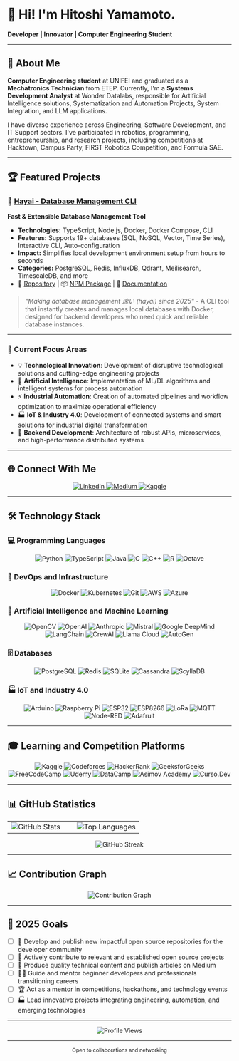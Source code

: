 # 👋 Hi! I'm Hitoshi Yamamoto.

**Developer | Innovator | Computer Engineering Student**

---

## 🚀 About Me

**Computer Engineering student** at UNIFEI and graduated as a **Mechatronics Technician** from ETEP. Currently, I'm a **Systems Development Analyst** at Wonder Datalabs, responsible for Artificial Intelligence solutions, Systematization and Automation Projects, System Integration, and LLM applications.

I have diverse experience across Engineering, Software Development, and IT Support sectors. I've participated in robotics, programming, entrepreneurship, and research projects, including competitions at Hacktown, Campus Party, FIRST Robotics Competition, and Formula SAE.

---

## 🏆 Featured Projects

### 🚀 [Hayai - Database Management CLI](https://github.com/hitoshyamamoto/hayai)
**Fast & Extensible Database Management Tool**
- **Technologies:** TypeScript, Node.js, Docker, Docker Compose, CLI
- **Features:** Supports 19+ databases (SQL, NoSQL, Vector, Time Series), Interactive CLI, Auto-configuration
- **Impact:** Simplifies local development environment setup from hours to seconds
- **Categories:** PostgreSQL, Redis, InfluxDB, Qdrant, Meilisearch, TimescaleDB, and more
- 🔗 [Repository](https://github.com/hitoshyamamoto/hayai) | 📦 [NPM Package](https://www.npmjs.com/package/hayai-db?activeTab=readme) | 📝 [Documentation](https://github.com/hitoshyamamoto/hayai#readme)

> *"Making database management 速い (hayai) since 2025"* - A CLI tool that instantly creates and manages local databases with Docker, designed for backend developers who need quick and reliable database instances.

---

### 🎯 Current Focus Areas
- 💡 **Technological Innovation**: Development of disruptive technological solutions and cutting-edge engineering projects
- 🤖 **Artificial Intelligence**: Implementation of ML/DL algorithms and intelligent systems for process automation
- ⚡ **Industrial Automation**: Creation of automated pipelines and workflow optimization to maximize operational efficiency
- 🏭 **IoT & Industry 4.0**: Development of connected systems and smart solutions for industrial digital transformation
- 🔧 **Backend Development**: Architecture of robust APIs, microservices, and high-performance distributed systems

---

## 🌐 Connect With Me

<div align="center">
  <a href="https://www.linkedin.com/in/hitoshiyamamoto/" target="_blank">
    <img src="https://img.shields.io/badge/LinkedIn-0A66C2?style=for-the-badge&logo=linkedin&logoColor=white&labelColor=0A66C2" alt="LinkedIn" />
  </a>
  <a href="https://medium.com/@hitoshyamamoto" target="_blank">
    <img src="https://img.shields.io/badge/Medium-000000?style=for-the-badge&logo=medium&logoColor=white&labelColor=000000" alt="Medium" />
  </a>
  <a href="https://www.kaggle.com/hitoshyamamoto" target="_blank">
    <img src="https://img.shields.io/badge/Kaggle-20BEFF?style=for-the-badge&logo=kaggle&logoColor=white&labelColor=20BEFF" alt="Kaggle" />
  </a>
</div>

---

## 🛠️ Technology Stack

### 💻 Programming Languages
<div align="center">
  <img src="https://img.shields.io/badge/Python-3776AB?style=for-the-badge&logo=python&logoColor=white" alt="Python" />
  <img src="https://img.shields.io/badge/TypeScript-3178C6?style=for-the-badge&logo=typescript&logoColor=white" alt="TypeScript" />
  <img src="https://img.shields.io/badge/Java-ED8B00?style=for-the-badge&logo=java&logoColor=white" alt="Java" />
  <img src="https://img.shields.io/badge/C-00599C?style=for-the-badge&logo=c&logoColor=white" alt="C" />
  <img src="https://img.shields.io/badge/C++-00599C?style=for-the-badge&logo=c%2B%2B&logoColor=white" alt="C++" />
  <img src="https://img.shields.io/badge/R-276DC3?style=for-the-badge&logo=r&logoColor=white" alt="R" />
  <img src="https://img.shields.io/badge/Octave-0790C0?style=for-the-badge&logo=octave&logoColor=white" alt="Octave" />
</div>

### 🚀 DevOps and Infrastructure
<div align="center">
  <img src="https://img.shields.io/badge/Docker-2496ED?style=for-the-badge&logo=docker&logoColor=white" alt="Docker" />
  <img src="https://img.shields.io/badge/Kubernetes-326CE5?style=for-the-badge&logo=kubernetes&logoColor=white" alt="Kubernetes" />
  <img src="https://img.shields.io/badge/Git-F05032?style=for-the-badge&logo=git&logoColor=white" alt="Git" />
  <img src="https://img.shields.io/badge/AWS-232F3E?style=for-the-badge&logo=amazon-aws&logoColor=white" alt="AWS" />
  <img src="https://img.shields.io/badge/Azure-0078D4?style=for-the-badge&logo=microsoft-azure&logoColor=white" alt="Azure" />
</div>

### 🤖 Artificial Intelligence and Machine Learning
<div align="center">
  <img src="https://img.shields.io/badge/OpenCV-27338e?style=for-the-badge&logo=opencv&logoColor=white" alt="OpenCV" />
  <img src="https://img.shields.io/badge/OpenAI-412991?style=for-the-badge&logo=openai&logoColor=white" alt="OpenAI" />
  <img src="https://img.shields.io/badge/Anthropic-191919?style=for-the-badge&logo=anthropic&logoColor=white" alt="Anthropic" />
  <img src="https://img.shields.io/badge/Mistral-FF7000?style=for-the-badge&logo=mistral&logoColor=white" alt="Mistral" />
  <img src="https://img.shields.io/badge/Google_DeepMind-4285F4?style=for-the-badge&logo=google&logoColor=white" alt="Google DeepMind" />
  <img src="https://img.shields.io/badge/LangChain-1C3C3C?style=for-the-badge&logo=langchain&logoColor=white" alt="LangChain" />
  <img src="https://img.shields.io/badge/CrewAI-6366F1?style=for-the-badge&logo=crewai&logoColor=white" alt="CrewAI" />
  <img src="https://img.shields.io/badge/Llama_Cloud-FF6B35?style=for-the-badge&logo=meta&logoColor=white" alt="Llama Cloud" />
  <img src="https://img.shields.io/badge/AutoGen-107C10?style=for-the-badge&logo=microsoft&logoColor=white" alt="AutoGen" />
</div>

### 🗄️ Databases
<div align="center">
  <img src="https://img.shields.io/badge/PostgreSQL-336791?style=for-the-badge&logo=postgresql&logoColor=white" alt="PostgreSQL" />
  <img src="https://img.shields.io/badge/Redis-DC382D?style=for-the-badge&logo=redis&logoColor=white" alt="Redis" />
  <img src="https://img.shields.io/badge/SQLite-003B57?style=for-the-badge&logo=sqlite&logoColor=white" alt="SQLite" />
  <img src="https://img.shields.io/badge/Cassandra-1287B1?style=for-the-badge&logo=apache-cassandra&logoColor=white" alt="Cassandra" />
  <img src="https://img.shields.io/badge/ScyllaDB-6CD04D?style=for-the-badge&logo=scylladb&logoColor=white" alt="ScyllaDB" />
</div>

### 🏭 IoT and Industry 4.0
<div align="center">
  <img src="https://img.shields.io/badge/Arduino-00979D?style=for-the-badge&logo=arduino&logoColor=white" alt="Arduino" />
  <img src="https://img.shields.io/badge/Raspberry_Pi-A22846?style=for-the-badge&logo=raspberry-pi&logoColor=white" alt="Raspberry Pi" />
  <img src="https://img.shields.io/badge/ESP32-E7352C?style=for-the-badge&logo=espressif&logoColor=white" alt="ESP32" />
  <img src="https://img.shields.io/badge/ESP8266-E7352C?style=for-the-badge&logo=espressif&logoColor=white" alt="ESP8266" />
  <img src="https://img.shields.io/badge/LoRa-1A9BCF?style=for-the-badge&logo=lora&logoColor=white" alt="LoRa" />
  <img src="https://img.shields.io/badge/MQTT-660066?style=for-the-badge&logo=mqtt&logoColor=white" alt="MQTT" />
  <img src="https://img.shields.io/badge/Node--RED-8F0000?style=for-the-badge&logo=node-red&logoColor=white" alt="Node-RED" />
  <img src="https://img.shields.io/badge/Adafruit-000000?style=for-the-badge&logo=adafruit&logoColor=white" alt="Adafruit" />
</div>

---

## 🎓 Learning and Competition Platforms

<div align="center">
  <img src="https://img.shields.io/badge/Kaggle-20BEFF?style=for-the-badge&logo=kaggle&logoColor=white" alt="Kaggle" />
  <img src="https://img.shields.io/badge/Codeforces-1F8ACB?style=for-the-badge&logo=codeforces&logoColor=white" alt="Codeforces" />
  <img src="https://img.shields.io/badge/HackerRank-2EC866?style=for-the-badge&logo=hackerrank&logoColor=white" alt="HackerRank" />
  <img src="https://img.shields.io/badge/GeeksforGeeks-298D46?style=for-the-badge&logo=geeksforgeeks&logoColor=white" alt="GeeksforGeeks" />
  <img src="https://img.shields.io/badge/FreeCodeCamp-0A0A23?style=for-the-badge&logo=freecodecamp&logoColor=white" alt="FreeCodeCamp" />
  <img src="https://img.shields.io/badge/Udemy-EC5252?style=for-the-badge&logo=udemy&logoColor=white" alt="Udemy" />
  <img src="https://img.shields.io/badge/DataCamp-03EF62?style=for-the-badge&logo=datacamp&logoColor=white" alt="DataCamp" />
  <img src="https://img.shields.io/badge/Asimov_Academy-FF6B6B?style=for-the-badge&logo=academia&logoColor=white" alt="Asimov Academy" />
  <img src="https://img.shields.io/badge/Curso.Dev-4C51BF?style=for-the-badge&logo=dev.to&logoColor=white" alt="Curso.Dev" />
</div>

---

## 📊 GitHub Statistics

<div align="center">
  <table>
    <tr>
      <td width="50%">
        <img src="https://github-readme-stats.vercel.app/api?username=hitoshyamamoto&show_icons=true&theme=tokyonight&hide_border=true&count_private=true" alt="GitHub Stats" />
      </td>
      <td width="50%">
        <img src="https://github-readme-stats.vercel.app/api/top-langs/?username=hitoshyamamoto&layout=compact&theme=tokyonight&hide_border=true&hide=matlab,makefile,m&langs_count=8" alt="Top Languages" />
      </td>
    </tr>
  </table>
</div>

<div align="center">
  <img src="https://github-readme-streak-stats.herokuapp.com/?user=hitoshyamamoto&theme=tokyonight&hide_border=true" alt="GitHub Streak" />
</div>

---

## 📈 Contribution Graph

<div align="center">
  <img src="https://github-readme-activity-graph.vercel.app/graph?username=hitoshyamamoto&theme=tokyo-night&hide_border=true" alt="Contribution Graph" />
</div>

---

## 🎯 2025 Goals

- [ ] 🚀 Develop and publish new impactful open source repositories for the developer community
- [ ] 🤝 Actively contribute to relevant and established open source projects
- [ ] 📝 Produce quality technical content and publish articles on Medium
- [ ] 👨‍🏫 Guide and mentor beginner developers and professionals transitioning careers
- [ ] 🏆 Act as a mentor in competitions, hackathons, and technology events
- [ ] 🏭 Lead innovative projects integrating engineering, automation, and emerging technologies

---

<div align="center">
  <img src="https://komarev.com/ghpvc/?username=hitoshyamamoto&label=Profile%20Views&color=0e75b6&style=flat" alt="Profile Views" />
</div>

---

<div align="center">
  <sub>Open to collaborations and networking</sub>
</div>
